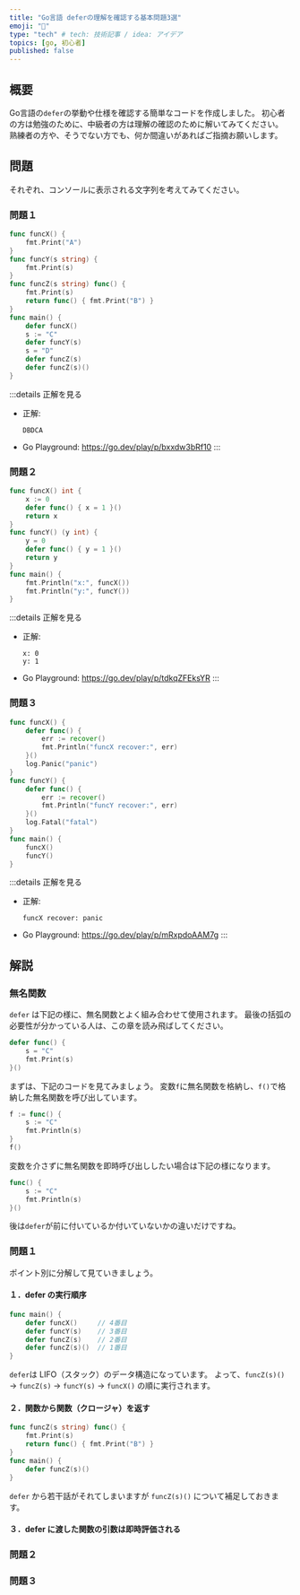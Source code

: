 ```yaml
---
title: "Go言語 deferの理解を確認する基本問題3選"
emoji: "🚀"
type: "tech" # tech: 技術記事 / idea: アイデア
topics: [go, 初心者]
published: false
---
```


## 概要
Go言語の`defer`の挙動や仕様を確認する簡単なコードを作成しました。
初心者の方は勉強のために、中級者の方は理解の確認のために解いてみてください。
熟練者の方や、そうでない方でも、何か間違いがあればご指摘お願いします。

## 問題
それぞれ、コンソールに表示される文字列を考えてみてください。
### 問題１

```go
func funcX() {
	fmt.Print("A")
}
func funcY(s string) {
	fmt.Print(s)
}
func funcZ(s string) func() {
	fmt.Print(s)
	return func() { fmt.Print("B") }
}
func main() {
	defer funcX()
	s := "C"
	defer funcY(s)
	s = "D"
	defer funcZ(s)
	defer funcZ(s)()
}
```

:::details 正解を見る
* 正解:
	```
	DBDCA
	```
* Go Playground: https://go.dev/play/p/bxxdw3bRf10
:::

### 問題２
```go
func funcX() int {
	x := 0
	defer func() { x = 1 }()
	return x
}
func funcY() (y int) {
	y = 0
	defer func() { y = 1 }()
	return y
}
func main() {
	fmt.Println("x:", funcX())
	fmt.Println("y:", funcY())
}
```
:::details 正解を見る
* 正解:
	```
	x: 0
	y: 1
	```
* Go Playground: https://go.dev/play/p/tdkqZFEksYR
:::

### 問題３
```go
func funcX() {
	defer func() {
		err := recover()
		fmt.Println("funcX recover:", err)
	}()
	log.Panic("panic")
}
func funcY() {
	defer func() {
		err := recover()
		fmt.Println("funcY recover:", err)
	}()
	log.Fatal("fatal")
}
func main() {
	funcX()
	funcY()
}
```
:::details 正解を見る
* 正解:
	```
	funcX recover: panic
	```
* Go Playground: https://go.dev/play/p/mRxpdoAAM7g
:::

## 解説
### 無名関数
`defer` は下記の様に、無名関数とよく組み合わせて使用されます。
最後の括弧の必要性が分かっている人は、この章を読み飛ばしてください。
```go
defer func() {
	s = "C"
	fmt.Print(s)
}()
```

まずは、下記のコードを見てみましょう。
変数`f`に無名関数を格納し、`f()`で格納した無名関数を呼び出しています。
```go
f := func() {
	s := "C"
	fmt.Println(s)
}
f()
```
変数を介さずに無名関数を即時呼び出ししたい場合は下記の様になります。
```go
func() {
	s := "C"
	fmt.Println(s)
}()
```
後は`defer`が前に付いているか付いていないかの違いだけですね。

### 問題１
ポイント別に分解して見ていきましょう。
#### １．defer の実行順序
```go
func main() {
	defer funcX()	  // 4番目
	defer funcY(s)	  // 3番目
	defer funcZ(s)	  // 2番目
	defer funcZ(s)()  // 1番目
}
```
`defer`は LIFO（スタック）のデータ構造になっています。
よって、`funcZ(s)()` → `funcZ(s)` → `funcY(s)` → `funcX()` の順に実行されます。

#### ２．関数から関数（クロージャ）を返す
```go
func funcZ(s string) func() {
	fmt.Print(s)
	return func() { fmt.Print("B") }
}
func main() {
	defer funcZ(s)()
}
```
`defer` から若干話がそれてしまいますが `funcZ(s)()` について補足しておきます。


#### ３．defer に渡した関数の引数は即時評価される

### 問題２
### 問題３